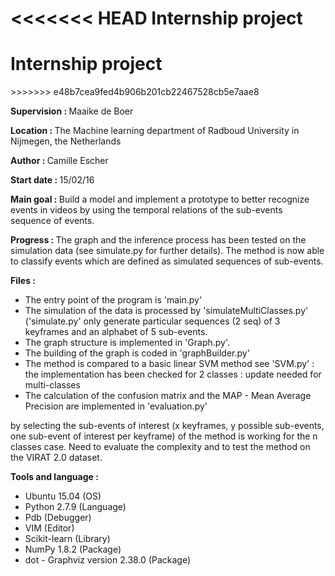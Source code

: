 <<<<<<< HEAD
Internship project</h1>
=======
<h1>Internship project</h1>
>>>>>>> e48b7cea9fed4b906b201cb22467528cb5e7aae8
<p><strong>Supervision : </strong>Maaike de Boer</h1>
<p><strong>Location : </strong>The Machine learning department of Radboud University in Nijmegen, the Netherlands</p>
<p><strong>Author : </strong>Camille Escher</p>

<p><strong>Start date : </strong>   15/02/16</br></p>

<p><strong>Main goal : </strong>Build a model and implement a prototype to better recognize events in videos by using the temporal relations of the sub-events sequence of events. </br>
<p><strong>Progress : </strong>The graph and the inference process has been tested on the simulation data (see simulate.py for further details). The method is now able to classify events which are defined as simulated sequences of sub-events.</br>
<p><strong>Files : </strong>
<ul>
<li>The entry point of the program is 'main.py'</li>
<li>The simulation of the data is processed by 'simulateMultiClasses.py' ('simulate.py' only generate particular sequences (2 seq) of 3 keyframes and an alphabet of 5 sub-events.</li>
<li>The graph structure is implemented in 'Graph.py'.</li>
<li>The building of the graph is coded in 'graphBuilder.py'</li>
<li>The method is compared to a basic linear SVM method see 'SVM.py' : the implementation has been checked for 2 classes : update needed for multi-classes</li>
<li>The calculation of the confusion matrix and the MAP - Mean Average Precision are implemented in 'evaluation.py'</li>
</ul>

by selecting the sub-events of interest (x keyframes, y possible sub-events, one sub-event of interest per keyframe) of the method is working for the n classes case. Need to evaluate the complexity and to test the method on the VIRAT 2.0 dataset.</br></p>

<strong>Tools and language : </strong>
<ul>
<li>Ubuntu 15.04 (OS) </li>
<li>Python 2.7.9 (Language)</li>
<li>Pdb (Debugger)</li>
<li>VIM (Editor)</li>
<li>Scikit-learn (Library)</li>
<li>NumPy 1.8.2 (Package)</li>
<li>dot - Graphviz version 2.38.0 (Package)</li>
</ul>
